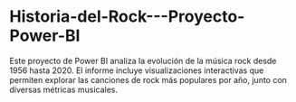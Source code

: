 # Historia-del-Rock---Proyecto-Power-BI
Este proyecto de Power BI analiza la evolución de la música rock desde 1956 hasta 2020. El informe incluye visualizaciones interactivas que permiten explorar las canciones de rock más populares por año, junto con diversas métricas musicales.
